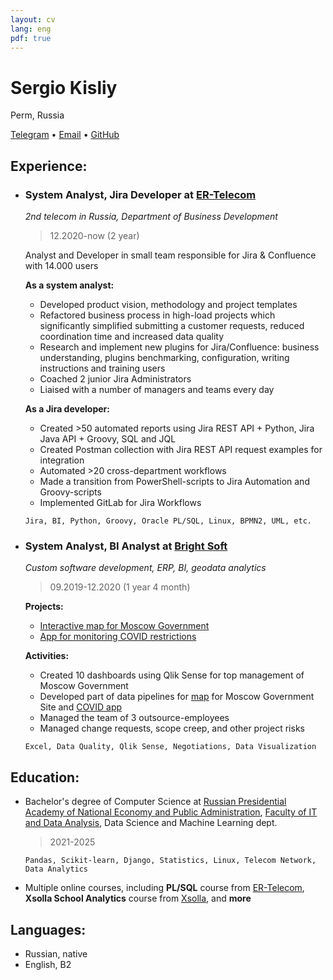 ```yaml
---
layout: cv
lang: eng
pdf: true
---
```

# Sergio Kisliy

Perm, Russia

[Telegram](https://tg.me/professional) • [Email](mailto:professional_gmail@gmail.com) • [GitHub](https://github.com/professional_github)

## Experience:

- ### System Analyst, Jira Developer at [ER-Telecom](https://ertelecom.ru/en)
    *2nd telecom in Russia, Department of Business Development*

    > 12.2020-now (2 year)

    Analyst and Developer in small team responsible for Jira & Confluence with 14.000 users
 
    **As a system analyst:**
    - Developed product vision, methodology and project templates
    - Refactored business process in high-load projects which significantly simplified submitting a customer requests, reduced coordination time and increased data quality
    - Research and implement new plugins for Jira/Confluence: business understanding, plugins benchmarking, configuration, writing instructions and training users
    - Coached 2 junior Jira Administrators
    - Liaised with a number of managers and teams every day

    **As a Jira developer:**  
    - Created >50 automated reports using Jira REST API + Python, Jira Java API + Groovy, SQL and JQL
    - Created Postman collection with Jira REST API request examples for integration
    - Automated >20 cross-department workflows 
    - Made a transition from PowerShell-scripts to Jira Automation and Groovy-scripts
    - Implemented GitLab for Jira Workflows
 
    ```
    Jira, BI, Python, Groovy, Oracle PL/SQL, Linux, BPMN2, UML, etc.
    ```  

- ### System Analyst, BI Analyst at [Bright Soft](https://bright-soft.ru/)
    *Custom software development, ERP, BI, geodata analytics*

    > 09.2019-12.2020 (1 year 4 month)

    **Projects:**

    - [Interactive map for Moscow Government](https://www.mos.ru/map/)
    - [App for monitoring COVID restrictions](https://www.mos.ru/city/projects/monitoring/)

    **Activities:**

    - Created 10 dashboards using Qlik Sense for top management of Moscow Government
    - Developed part of data pipelines for [map](https://www.mos.ru/map) for Moscow Government Site and [COVID app](https://ru.wikipedia.org/wiki/%D0%A1%D0%BE%D1%86%D0%B8%D0%B0%D0%BB%D1%8C%D0%BD%D1%8B%D0%B9_%D0%BC%D0%BE%D0%BD%D0%B8%D1%82%D0%BE%D1%80%D0%B8%D0%BD%D0%B3)
    - Managed the team of 3 outsource-employees
    - Managed change requests, scope creep, and other project risks

    ```
    Excel, Data Quality, Qlik Sense, Negotiations, Data Visualization
    ```
    
## Education:

- Bachelor's degree of Computer Science at [Russian Presidential Academy of National Economy and Public Administration](https://www.ranepa.ru/en/), [Faculty of IT and Data Analysis](https://highereducation.skillbox.ru/bachelor/data_science), Data Science and Machine Learning dept.
    >2021-2025
    
    ```
    Pandas, Scikit-learn, Django, Statistics, Linux, Telecom Network, Data Analytics  
    ```

- Multiple online courses, including **PL/SQL** course from [ER-Telecom](https://ertelecom.ru/en), **Xsolla School Analytics** course from [Xsolla](https://xsolla.com/), and **more** 


## Languages:
- Russian, native
- English, B2 
